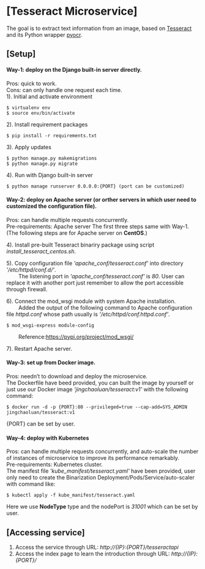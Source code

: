 # [Tesseract Microservice]
The goal is to extract text information from an image, based on [Tesseract](https://github.com/tesseract-ocr/tesseract) and its Python wrapper [pyocr](https://gitlab.gnome.org/World/OpenPaperwork/pyocr).

## [Setup]
#### Way-1: deploy on the Django built-in server directly.<br/>
Pros: quick to work.<br/>
Cons: can only handle one request each time.<br/>
1). Initial and activate environment<br/>

	$ virtualenv env  
	$ source env/bin/activate  
  
2). Install requirement packages<br/>

    $ pip install -r requirements.txt
    
3). Apply updates<br/>

    $ python manage.py makemigrations
    $ python manage.py migrate
    
4). Run with Django built-in server<br/>

    $ python manage runserver 0.0.0.0:{PORT} (port can be customized)
    

#### Way-2: deploy on Apache server (or orther servers in which user need to customized the configuration file).<br/>
Pros: can handle multiple requests concurrently.<br/>
Pre-requirements: Apache server
The first three steps same with Way-1. (The following steps are for Apache server on **CentOS**.)<br/>

4). Install pre-built Tesseract binariry package using script *install_tesseract_centos.sh*.<br/>

5). Copy configuration file *'apache_conf/tesseract.conf'* into directory *'/etc/httpd/conf.d/'*.<br/>
&nbsp;&nbsp;&nbsp;&nbsp;&nbsp;&nbsp;&nbsp;&nbsp;The listening port in *'apache_conf/tesseract.conf'* is *80*. User can replace it with another port just remember to allow the port accessible through firewall.<br/>

6). Connect the mod_wsgi module with system Apache installation.<br/>
&nbsp;&nbsp;&nbsp;&nbsp;&nbsp;&nbsp;&nbsp;&nbsp;Added the output of the following command to Apache configuration file *httpd.conf* whose path usually is *'/etc/httpd/conf.httpd.conf'*.<br/>

    $ mod_wsgi-express module-config
    
&nbsp;&nbsp;&nbsp;&nbsp;&nbsp;&nbsp;&nbsp;&nbsp;Reference:https://pypi.org/project/mod_wsgi/

7). Restart Apache server.<br/>

#### Way-3: set up from Docker image.<br/>
Pros: needn’t to download and deploy the microservice.<br/>
The Dockerfile have beed provided, you can built the image by yourself or just use our Docker image *'jingchaoluan/tesseract:v1'* with the following command:<br/>

    $ docker run -d -p {PORT}:80 --privileged=true --cap-add=SYS_ADMIN jingchaoluan/tesseract:v1

{PORT} can be set by user.

#### Way-4: deploy with Kubernetes<br/>
Pros: can handle multiple requests concurrently, and auto-scale the number of instances of microservice to improve its performance remarkably.<br/>
Pre-requirements: Kubernetes cluster.<br/>
The manifest file *'kube_manifest/tesseract.yaml'* have been provided, user only need to create the Binarization Deployment/Pods/Service/auto-scaler with command like:<br/>

    $ kubectl apply -f kube_manifest/tesseract.yaml

Here we use **NodeType** type and the nodePort is *31001* which can be set by user.

## [Accessing service]
1. Access the service through URL: *http://{IP}:{PORT}/tesseractapi*<br/>
2. Access the index page to learn the introduction through URL: *http://{IP}:{PORT}/*
